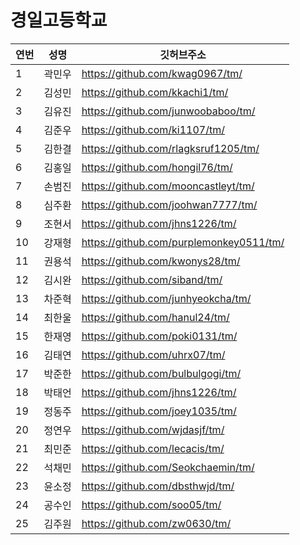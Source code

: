 # 경일고등학교 

|연번|성명|깃허브주소|
|---|---|---| 
|1|곽민우|https://github.com/kwag0967/tm/|
|2|김성민|https://github.com/kkachi1/tm/|
|3|김유진|https://github.com/junwoobaboo/tm/|
|4|김준우|https://github.com/ki1107/tm/|
|5|김한결|https://github.com/rlagksruf1205/tm/|
|6|김홍일|https://github.com/hongil76/tm/|
|7|손범진|https://github.com/mooncastleyt/tm/|
|8|심주환|https://github.com/joohwan7777/tm/|
|9|조현서|https://github.com/jhns1226/tm/|
|10|강재형|https://github.com/purplemonkey0511/tm/|
|11|권용석|https://github.com/kwonys28/tm/|
|12|김시완|https://github.com/siband/tm/|
|13|차준혁|https://github.com/junhyeokcha/tm/|
|14|최한울|https://github.com/hanul24/tm/|
|15|한재영|https://github.com/poki0131/tm/|
|16|김태연|https://github.com/uhrx07/tm/|
|17|박준한|https://github.com/bulbulgogi/tm/|
|18|박태언|https://github.com/jhns1226/tm/|
|19|정동주|https://github.com/joey1035/tm/|
|20|정연우|https://github.com/wjdasjf/tm/|
|21|최민준|https://github.com/lecacis/tm/|
|22|석채민|https://github.com/Seokchaemin/tm/|
|23|윤소정|https://github.com/dbsthwjd/tm/|
|24|공수인|https://github.com/soo05/tm/|
|25|김주원|https://github.com/zw0630/tm/|
